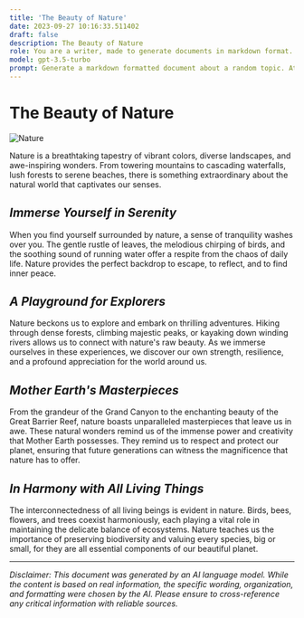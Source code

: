 ```yaml
---
title: 'The Beauty of Nature'
date: 2023-09-27 10:16:33.511402
draft: false
description: The Beauty of Nature
role: You are a writer, made to generate documents in markdown format. It is very important that all of the documents you generate are in valid markdown format.
model: gpt-3.5-turbo
prompt: Generate a markdown formatted document about a random topic. At the bottom, include a disclaimer explaining that the document was generated by you. The first line of the document should be the title. Make sure that the entire document is in proper markdown format, using a mix of various tags to make the document visually appealing.
---
```


# The Beauty of Nature

![Nature](https://images.unsplash.com/photo-1485394874012-74a83ac5f7b5?ixlib=rb-1.2.1&auto=format&fit=crop&w=1350&q=80)

Nature is a breathtaking tapestry of vibrant colors, diverse landscapes, and awe-inspiring wonders. From towering mountains to cascading waterfalls, lush forests to serene beaches, there is something extraordinary about the natural world that captivates our senses.

## *Immerse Yourself in Serenity*

When you find yourself surrounded by nature, a sense of tranquility washes over you. The gentle rustle of leaves, the melodious chirping of birds, and the soothing sound of running water offer a respite from the chaos of daily life. Nature provides the perfect backdrop to escape, to reflect, and to find inner peace.

## *A Playground for Explorers*

Nature beckons us to explore and embark on thrilling adventures. Hiking through dense forests, climbing majestic peaks, or kayaking down winding rivers allows us to connect with nature's raw beauty. As we immerse ourselves in these experiences, we discover our own strength, resilience, and a profound appreciation for the world around us.

## *Mother Earth's Masterpieces*

From the grandeur of the Grand Canyon to the enchanting beauty of the Great Barrier Reef, nature boasts unparalleled masterpieces that leave us in awe. These natural wonders remind us of the immense power and creativity that Mother Earth possesses. They remind us to respect and protect our planet, ensuring that future generations can witness the magnificence that nature has to offer.

## *In Harmony with All Living Things*

The interconnectedness of all living beings is evident in nature. Birds, bees, flowers, and trees coexist harmoniously, each playing a vital role in maintaining the delicate balance of ecosystems. Nature teaches us the importance of preserving biodiversity and valuing every species, big or small, for they are all essential components of our beautiful planet.

---

*Disclaimer: This document was generated by an AI language model. While the content is based on real information, the specific wording, organization, and formatting were chosen by the AI. Please ensure to cross-reference any critical information with reliable sources.*